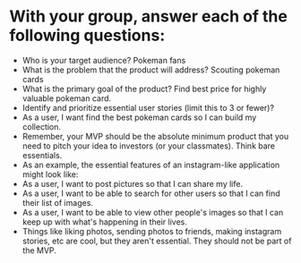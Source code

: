 # With your group, answer each of the following questions:
* Who is your target audience? Pokeman fans
* What is the problem that the product will address? Scouting pokeman cards
* What is the primary goal of the product? Find best price for highly valuable pokeman card.
* Identify and prioritize essential user stories (limit this to 3 or fewer)?
 * As a user, I want find the best pokeman cards so I can build my collection.
* Remember, your MVP should be the absolute minimum product that you need to   pitch your idea to investors (or your classmates). Think bare essentials.
* As an example, the essential features of an instagram-like application might look like:
 * As a user, I want to post pictures so that I can share my life.
 * As a user, I want to be able to search for other users so that I can find their list of images.
 * As a user, I want to be able to view other people's images so that I can keep up with what's happening in their lives.
 * Things like liking photos, sending photos to friends, making instagram stories, etc are cool, but they aren't essential. They should not be part of the MVP.